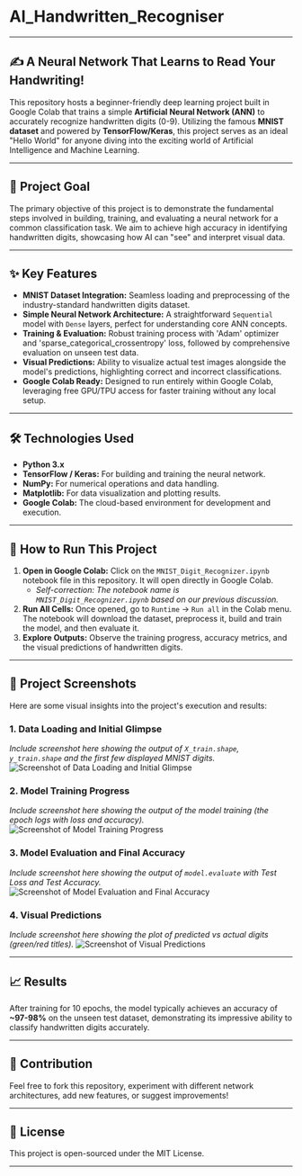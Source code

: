 # AI_Handwritten_Recogniser

---

## ✍️ A Neural Network That Learns to Read Your Handwriting!

This repository hosts a beginner-friendly deep learning project built in Google Colab that trains a simple **Artificial Neural Network (ANN)** to accurately recognize handwritten digits (0-9). Utilizing the famous **MNIST dataset** and powered by **TensorFlow/Keras**, this project serves as an ideal "Hello World" for anyone diving into the exciting world of Artificial Intelligence and Machine Learning.

---

## 🎯 Project Goal

The primary objective of this project is to demonstrate the fundamental steps involved in building, training, and evaluating a neural network for a common classification task. We aim to achieve high accuracy in identifying handwritten digits, showcasing how AI can "see" and interpret visual data.

---

## ✨ Key Features

* **MNIST Dataset Integration:** Seamless loading and preprocessing of the industry-standard handwritten digits dataset.
* **Simple Neural Network Architecture:** A straightforward `Sequential` model with `Dense` layers, perfect for understanding core ANN concepts.
* **Training & Evaluation:** Robust training process with 'Adam' optimizer and 'sparse_categorical_crossentropy' loss, followed by comprehensive evaluation on unseen test data.
* **Visual Predictions:** Ability to visualize actual test images alongside the model's predictions, highlighting correct and incorrect classifications.
* **Google Colab Ready:** Designed to run entirely within Google Colab, leveraging free GPU/TPU access for faster training without any local setup.

---

## 🛠️ Technologies Used

* **Python 3.x**
* **TensorFlow / Keras:** For building and training the neural network.
* **NumPy:** For numerical operations and data handling.
* **Matplotlib:** For data visualization and plotting results.
* **Google Colab:** The cloud-based environment for development and execution.

---

## 🚀 How to Run This Project

1.  **Open in Google Colab:** Click on the `MNIST_Digit_Recognizer.ipynb` notebook file in this repository. It will open directly in Google Colab.
    * *Self-correction: The notebook name is `MNIST_Digit_Recognizer.ipynb` based on our previous discussion.*
2.  **Run All Cells:** Once opened, go to `Runtime` -> `Run all` in the Colab menu. The notebook will download the dataset, preprocess it, build and train the model, and then evaluate it.
3.  **Explore Outputs:** Observe the training progress, accuracy metrics, and the visual predictions of handwritten digits.

---

## 📸 Project Screenshots

Here are some visual insights into the project's execution and results:

### 1. Data Loading and Initial Glimpse
*Include screenshot here showing the output of `X_train.shape`, `y_train.shape` and the first few displayed MNIST digits.*
![Screenshot of Data Loading and Initial Glimpse](link-to-your-screenshot-1.png)

### 2. Model Training Progress
*Include screenshot here showing the output of the model training (the epoch logs with loss and accuracy).*
![Screenshot of Model Training Progress](link-to-your-screenshot-2.png)

### 3. Model Evaluation and Final Accuracy
*Include screenshot here showing the output of `model.evaluate` with Test Loss and Test Accuracy.*
![Screenshot of Model Evaluation and Final Accuracy](link-to-your-screenshot-3.png)

### 4. Visual Predictions
*Include screenshot here showing the plot of predicted vs actual digits (green/red titles).*
![Screenshot of Visual Predictions](link-to-your-screenshot-4.png)

---

## 📈 Results

After training for 10 epochs, the model typically achieves an accuracy of **~97-98%** on the unseen test dataset, demonstrating its impressive ability to classify handwritten digits accurately.

---

## 🤝 Contribution

Feel free to fork this repository, experiment with different network architectures, add new features, or suggest improvements!

---

## 📜 License

This project is open-sourced under the MIT License.

---
